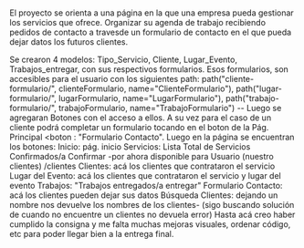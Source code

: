 

#
El proyecto se orienta a una página en la que una empresa pueda gestionar los servicios que ofrece. Organizar su agenda de trabajo recibiendo pedidos de contacto a travesde un formulario de contacto en el que pueda dejar datos los futuros clientes.


Se crearon 4 modelos:
Tipo_Servicio, Cliente, Lugar_Evento, Trabajos_entregar, con sus respectivos formularios. Esos formularios, son accesibles para el usuario con los siguientes path:
path("cliente-formulario/", clienteFormulario, name="ClienteFormulario"),
path("lugar-formulario/", lugarFormulario, name="LugarFormulario"),
 path("trabajo-formulario/", trabajoFormulario, name="TrabajoFormulario") -- Luego se agregaran Botones con el acceso a ellos.
A su vez para el caso de un cliente podrá completar un formulario tocando en el boton de la Pág. Principal <boton : "Formulario Contacto".
Luego en la página se encuentran los botones:
Inicio: pág. inicio
Servicios: Lista Total de Servicios Confirmados/a Confirmar -por ahora disponible para Usuario (nuestro clientes) /clientes
Clientes:  acá los clientes que contrataron el servicio
Lugar del Evento: acá los clientes que contrataron el servicio y lugar del evento
Trabajos: "Trabajos entregados/a entregar"
Formulario Contacto: acá los clientes pueden dejar sus datos
Búsqueda Clientes: dejando un nombre nos devuelve los nombres de los clientes- (sigo buscando solución de cuando no encuentre un clientes no devuela  error)
Hasta acá creo haber cumplido la consigna y me falta muchas mejoras visuales, ordenar código, etc para poder llegar bien a la entrega final.

